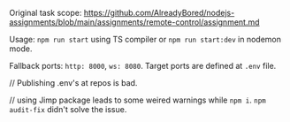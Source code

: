 Original task scope: https://github.com/AlreadyBored/nodejs-assignments/blob/main/assignments/remote-control/assignment.md

Usage: ``npm run start`` using TS compiler or ``npm run start:dev`` in nodemon mode.

Fallback ports: ``http: 8000``, ``ws: 8080``. Target ports are defined at ``.env`` file.

// Publishing .env's at repos is bad.

// using Jimp package leads to some weired warnings while ``npm i``. ``npm audit-fix`` didn't solve the issue.